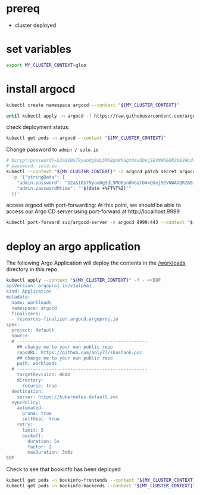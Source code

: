 # prereq
- cluster deployed

# set variables
```bash
export MY_CLUSTER_CONTEXT=gloo
```

# install argocd

```bash
kubectl create namespace argocd --context "${MY_CLUSTER_CONTEXT}"

until kubectl apply -n argocd -f https://raw.githubusercontent.com/argoproj/argo-cd/v2.9.5/manifests/install.yaml --context "${MY_CLUSTER_CONTEXT}" > /dev/null 2>&1; do sleep 2; done
```

check deployment status:
```bash
kubectl get pods -n argocd --context "${MY_CLUSTER_CONTEXT}"
```

Change password to `admin / solo.io`
```bash
# bcrypt(password)=$2a$10$79yaoOg9dL5MO8pn8hGqtO4xQDejSEVNWAGQR268JHLdrCw6UCYmy
# password: solo.io
kubectl --context "${MY_CLUSTER_CONTEXT}" -n argocd patch secret argocd-secret \
  -p '{"stringData": {
    "admin.password": "$2a$10$79yaoOg9dL5MO8pn8hGqtO4xQDejSEVNWAGQR268JHLdrCw6UCYmy",
    "admin.passwordMtime": "'$(date +%FT%T%Z)'"
  }}'
```

access argocd with port-forwarding:
At this point, we should be able to access our Argo CD server using port-forward at http://localhost:9999

```bash
kubectl port-forward svc/argocd-server -n argocd 9999:443 --context "${MY_CLUSTER_CONTEXT}"
```

# deploy an argo application

The following Argo Application will deploy the contents in the [/workloads](https://github.com/ably77/shashank-poc/tree/main/workloads/bookinfo) directory in this repo

```bash
kubectl apply --context "${MY_CLUSTER_CONTEXT}" -f - <<EOF
apiVersion: argoproj.io/v1alpha1
kind: Application
metadata:
  name: workloads
  namespace: argocd
  finalizers:
  - resources-finalizer.argocd.argoproj.io
spec:
  project: default
  source:
  # -------------------------------------------------
    ## change me to your own public repo
    repoURL: https://github.com/ably77/shashank-poc
    ## change me to your own public repo
    path: workloads
  # -------------------------------------------------
    targetRevision: HEAD
    directory:
      recurse: true
  destination:
    server: https://kubernetes.default.svc
  syncPolicy:
    automated:
      prune: true
      selfHeal: true
    retry:
      limit: 5
      backoff:
        duration: 5s
        factor: 2
        maxDuration: 3m0s
EOF
```

Check to see that bookinfo has been deployed
```bash
kubectl get pods -n bookinfo-frontends --context "${MY_CLUSTER_CONTEXT}" && \
kubectl get pods -n bookinfo-backends --context "${MY_CLUSTER_CONTEXT}"
```